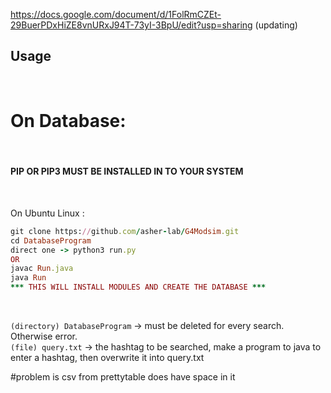 https://docs.google.com/document/d/1FolRmCZEt-29BuerPDxHiZE8vnURxJ94T-73yI-3BpU/edit?usp=sharing (updating)


## Usage

<br>

# On Database:
<br>

#### PIP OR PIP3 MUST BE INSTALLED IN TO YOUR SYSTEM 
<br>

On Ubuntu Linux : <br>
```ruby
git clone https://github.com/asher-lab/G4Modsim.git
cd DatabaseProgram
direct one -> python3 run.py
OR
javac Run.java
java Run
*** THIS WILL INSTALL MODULES AND CREATE THE DATABASE ***
```
<br>

```(directory) DatabaseProgram``` -> must be deleted for every search. Otherwise error.<br>
```(file) query.txt``` -> the hashtag to be searched, make a program to java to enter a hashtag, then overwrite it into query.txt 

#problem is csv from prettytable does have space in it
